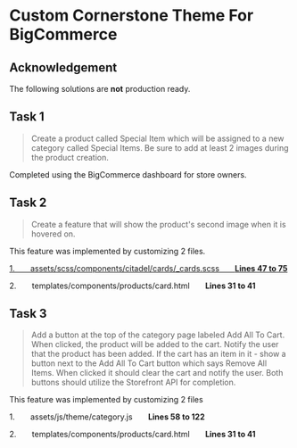 # Custom Cornerstone Theme For BigCommerce

## Acknowledgement

The following solutions are **not** production ready.


## Task 1
> Create a product called Special Item which will be assigned to a new category called Special Items. Be sure to add at least 2 images during the product creation.

Completed using the BigCommerce dashboard for store owners.

## Task 2
> Create a feature that will show the product's second image when it is hovered on. 

This feature was implemented by customizing 2 files.


[1.  assets/scss/components/citadel/cards/_cards.scss  **Lines 47 to 75**](https://github.com/zukaru/big-commerce-test/blob/7c061be621b9283491ed5c9e0f6c33b0dfe9d525/assets/scss/components/citadel/cards/_cards.scss#L47-L75)

2.  templates/components/products/card.html  **Lines 31 to 41**


## Task 3
> Add a button at the top of the category page labeled Add All To Cart. When clicked, the product will be added to the cart. Notify the user that the product has been added. If the cart has an item in it - show a button next to the Add All To Cart button which says Remove All Items. When clicked it should clear the cart and notify the user. Both buttons should utilize the Storefront API for completion. 


This feature was implemented by customizing 2 files


1.  assets/js/theme/category.js  **Lines 58 to 122** 

2.  templates/components/products/card.html  **Lines 31 to 41**


  





